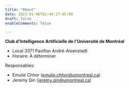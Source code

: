 ```yaml
---
title: "About"
date: 2023-01-06T02:44:17-05:00
draft: false
enableComments: false

---
```


**Club d'Intelligence Artificielle de l'Université de Montréal**


- Local 3371 Pavillon André-Aisenstadt
- Horaire:  À déterminer

Responsables: 
- Emulie Chhor (emulie.chhor@umontreal.ca)
- Jeremy Qin (jeremy.qin@umontreal.ca)
